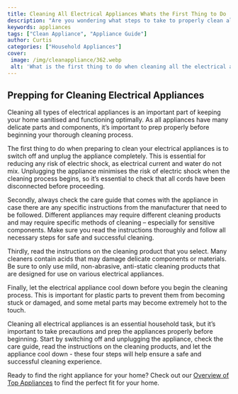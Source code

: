 ```yaml
---
title: Cleaning All Electrical Appliances Whats the First Thing to Do
description: "Are you wondering what steps to take to properly clean all your electrical appliances Read this blog post to find out what to do first"
keywords: appliances
tags: ["Clean Appliance", "Appliance Guide"]
author: Curtis
categories: ["Household Appliances"]
cover: 
 image: /img/cleanappliance/362.webp
 alt: 'What is the first thing to do when cleaning all the electrical appliances'
---
```

## Prepping for Cleaning Electrical Appliances
Cleaning all types of electrical appliances is an important part of keeping your home sanitised and functioning optimally. As all appliances have many delicate parts and components, it’s important to prep properly before beginning your thorough cleaning process. 

The first thing to do when preparing to clean your electrical appliances is to switch off and unplug the appliance completely. This is essential for reducing any risk of electric shock, as electrical current and water do not mix. Unplugging the appliance minimises the risk of electric shock when the cleaning process begins, so it’s essential to check that all cords have been disconnected before proceeding. 

Secondly, always check the care guide that comes with the appliance in case there are any specific instructions from the manufacturer that need to be followed. Different appliances may require different cleaning products and may require specific methods of cleaning – especially for sensitive components. Make sure you read the instructions thoroughly and follow all necessary steps for safe and successful cleaning. 

Thirdly, read the instructions on the cleaning product that you select. Many cleaners contain acids that may damage delicate components or materials. Be sure to only use mild, non-abrasive, anti-static cleaning products that are designed for use on various electrical appliances.

Finally, let the electrical appliance cool down before you begin the cleaning process. This is important for plastic parts to prevent them from becoming stuck or damaged, and some metal parts may become extremely hot to the touch. 

Cleaning all electrical appliances is an essential household task, but it’s important to take precautions and prep the appliances properly before beginning. Start by switching off and unplugging the appliance, check the care guide, read the instructions on the cleaning products, and let the appliance cool down - these four steps will help ensure a safe and successful cleaning experience. 

Ready to find the right appliance for your home? Check out our [Overview of Top Appliances](./pages/appliance-overview) to find the perfect fit for your home.
